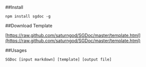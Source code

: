 ##Install    npm install sgdoc -g##Download Template[https://raw.github.com/saturngod/SGDoc/master/template.html](https://raw.github.com/saturngod/SGDoc/master/template.html)##Usages    SGDoc [input markdown] [template] [output file]